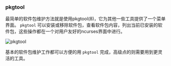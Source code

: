 ### pkgtool

最简单的软件包维护方法就是使用pkgtool(8)，它为其他一些工具提供了一个菜单界面。 `pkgtool` 可以安装或移除软件包，查看软件包内容，列出当前已安装的软件包，这些操作都在一个对用户友好的ncurses界面中进行。

![pkgtool](http://slackbook.org/beta/png/pkgtool.png)

基本的软件包维护工作都可以方便的用 `pkgtool` 完成，高级点的则需要用到更灵活的工具。


